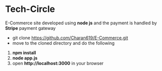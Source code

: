 # Tech-Circle
E-Commerce site developed using **node js** and the payment is handled by **Stripe** payment gateway
- git clone https://github.com/Charan619/E-Commerce.git
- move to the cloned directory and do the following
1. **npm install**
2. **node app.js**
3. open **http://localhost:3000** in your browser
